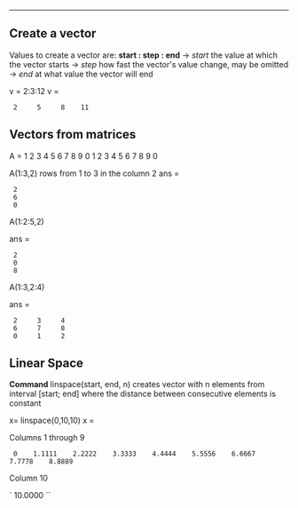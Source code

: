 -----


## Create a vector

Values to create a vector are: **start : step : end**
	-> *start* the value at which the vector starts
	-> *step* how fast the vector's value change, may be omitted
	-> *end* at what value the vector will end
	
v = 2:3:12
v =

     2     5     8    11


## Vectors from matrices

A =
     1     2     3     4
     5     6     7     8
     9     0     1     2
     3     4     5     6
     7     8     9     0


A(1:3,2) rows from 1 to 3 in the column 2
ans =

     2
     6
     0

A(1:2:5,2)

ans =

     2
     0
     8

A(1:3,2:4)

ans =

     2     3     4
     6     7     8
     0     1     2



## Linear Space

**Command**
	linspace(start, end, n)
creates vector with n elements from interval [start; end]
where the distance between consecutive elements is constant


x= linspace(0,10,10)
x =

  Columns 1 through 9

	 0    1.1111    2.2222    3.3333    4.4444    5.5556    6.6667    7.7778    8.8889

  Column 10

`   10.0000 ``
